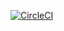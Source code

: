[![CircleCI](https://circleci.com/gh/ihlys/helloworld.svg?style=svg)](https://circleci.com/gh/ihlys/helloworld)
